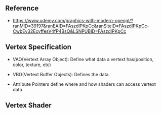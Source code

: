 ## Reference
- https://www.udemy.com/graphics-with-modern-opengl/?ranMID=39197&ranEAID=FAszdIPKpCc&ranSiteID=FAszdIPKpCc-CwbEv32EcyffesV4fP4BsQ&LSNPUBID=FAszdIPKpCc


## Vertex Specification

- VAO(Vertext Array Object): Define what data a vertext has(position, color, texture, etc)

- VBO(Vertext Buffer Objects): Defines the data.

- Attribute Pointers define where and how shaders can access vertext data

## Vertex Shader
